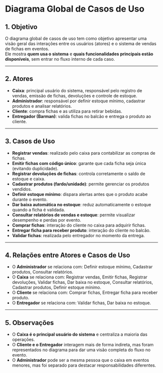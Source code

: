 # Diagrama Global de Casos de Uso

## 1. Objetivo
O diagrama global de casos de uso tem como objetivo apresentar uma visão geral das interações entre os usuários (atores) e o sistema de vendas de fichas em eventos.  
Ele mostra **quem usa o sistema** e **quais funcionalidades principais estão disponíveis**, sem entrar no fluxo interno de cada caso.

---

## 2. Atores
- **Caixa**: principal usuário do sistema, responsável pelo registro de vendas, emissão de fichas, devoluções e controle de estoque.  
- **Administrador**: responsável por definir estoque mínimo, cadastrar produtos e analisar relatórios.  
- **Cliente**: compra fichas e as utiliza para retirar bebidas.  
- **Entregador (Barman)**: valida fichas no balcão e entrega o produto ao cliente.  

---

## 3. Casos de Uso
- **Registrar vendas**: realizado pelo caixa para contabilizar as compras de fichas.  
- **Emitir fichas com código único**: garante que cada ficha seja única (evitando duplicidade).  
- **Registrar devoluções de fichas**: controla corretamente o saldo de estoque e caixa.  
- **Cadastrar produtos (fardo/unidade)**: permite gerenciar os produtos vendidos.  
- **Definir estoque mínimo**: dispara alertas antes que o produto acabe durante o evento.  
- **Dar baixa automática no estoque**: reduz automaticamente o estoque quando a ficha é validada.  
- **Consultar relatórios de vendas e estoque**: permite visualizar desempenho e perdas por evento.  
- **Comprar fichas**: interação do cliente no caixa para adquirir fichas.  
- **Entregar ficha para receber produto**: interação do cliente no balcão.  
- **Validar fichas**: realizada pelo entregador no momento da entrega.  

---

## 4. Relações entre Atores e Casos de Uso
- O **Administrador** se relaciona com: Definir estoque mínimo, Cadastrar produtos, Consultar relatórios.  
- O **Caixa** se relaciona com: Registrar vendas, Emitir fichas, Registrar devoluções, Validar fichas, Dar baixa no estoque, Consultar relatórios, Cadastrar produtos, Definir estoque mínimo.  
- O **Cliente** se relaciona com: Comprar fichas, Entregar ficha para receber produto.  
- O **Entregador** se relaciona com: Validar fichas, Dar baixa no estoque.  

---

## 5. Observações
- O **Caixa é o principal usuário do sistema** e centraliza a maioria das operações.  
- O **Cliente e o Entregador** interagem mais de forma indireta, mas foram representados no diagrama para dar uma visão completa do fluxo no evento.  
- O **Administrador** pode ser a mesma pessoa que o caixa em eventos menores, mas foi separado para destacar responsabilidades diferentes.  

